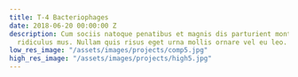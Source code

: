 ```yaml
---
title: T-4 Bacteriophages
date: 2018-06-20 00:00:00 Z
description: Cum sociis natoque penatibus et magnis dis parturient montes, nascetur
  ridiculus mus. Nullam quis risus eget urna mollis ornare vel eu leo.
low_res_image: "/assets/images/projects/comp5.jpg"
high_res_image: "/assets/images/projects/high5.jpg"
---
```


